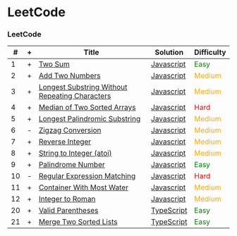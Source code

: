 
LeetCode
========

### LeetCode

| #  | + | Title                                                                                                                           | Solution                                         | Difficulty                                 |
|----|---|---------------------------------------------------------------------------------------------------------------------------------|--------------------------------------------------|--------------------------------------------|
| 1  | + | [Two Sum](https://leetcode.com/problems/two-sum/)                                                                               | [Javascript](./1_two_sum.js)                     | <span style="color: green;">Easy</span>    |
| 2  | + | [Add Two Numbers](https://leetcode.com/problems/add-two-numbers/)                                                               | [Javascript](./2_add_two_numbers.js)             | <span style="color: orange;">Medium</span> |
| 3  | + | [Longest Substring Without Repeating Characters](https://leetcode.com/problems/longest-substring-without-repeating-characters/) | [Javascript](./3_longest.js)                     | <span style="color: orange;">Medium</span> |
| 4  | + | [Median of Two Sorted Arrays](https://leetcode.com/problems/median-of-two-sorted-arrays/)                                       | [Javascript](./4_median.js)                      | <span style="color: red;">Hard</span>      |
| 5  | + | [Longest Palindromic Substring](https://leetcode.com/problems/longest-palindromic-substring/)                                   | [Javascript](./5_Palindromic.js)                 | <span style="color: orange;">Medium</span> |
| 6  | - | [Zigzag Conversion](https://leetcode.com/problems/zigzag-conversion/)                                                           | [Javascript](./6_Zigzag.js)                      | <span style="color: orange;">Medium</span> |
| 7  | + | [Reverse Integer](https://leetcode.com/problems/reverse-integer/)                                                               | [Javascript](./7_Reverse_integer.js)             | <span style="color: orange;">Medium</span> |
| 8  | + | [String to Integer (atoi)](https://leetcode.com/problems/string-to-integer-atoi/)                                               | [Javascript](./8_String_to_Integer.js)           | <span style="color: orange;">Medium</span> |
| 9  | + | [Palindrome Number](https://leetcode.com/problems/palindrome-number/)                                                           | [Javascript](./9_Palindrome_Number.js)           | <span style="color: green;">Easy</span>    |
| 10 | - | [Regular Expression Matching](https://leetcode.com/problems/regular-expression-matching/)                                       | [Javascript]() | <span style="color: red;">Hard</span>      |
| 11 | + | [Container With Most Water](https://leetcode.com/problems/container-with-most-water/)                                           | [Javascript](./11_Container_With_Most_Water.js)   | <span style="color: orange;">Medium</span> |
| 12 | + | [Integer to Roman](https://leetcode.com/problems/integer-to-roman/)                                                             | [Javascript](./12_Integer_to_Roman.js)   | <span style="color: orange;">Medium</span> |
| 20 | + | [Valid Parentheses](https://leetcode.com/problems/valid-parentheses)                                                            | [TypeScript](./20_Valid_Parentheses.ts)          | <span style="color: green;">Easy</span>   |
| 21 | + | [Merge Two Sorted Lists](https://leetcode.com/problems/merge-two-sorted-lists)                                                            | [TypeScript](./21_Merge_Two_Sorted_Lists.ts)          | <span style="color: green;">Easy</span>   |

